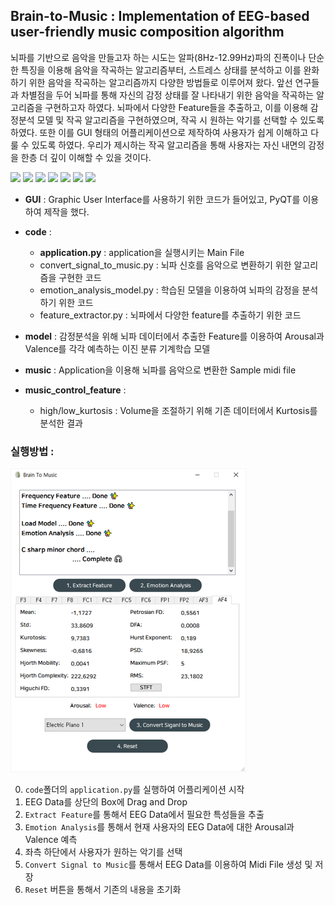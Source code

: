 ## Brain-to-Music : Implementation of EEG-based user-friendly music composition algorithm

뇌파를 기반으로 음악을 만들고자 하는 시도는 알파(8Hz-12.99Hz)파의 진폭이나 단순한 특징을 이용해
음악을 작곡하는 알고리즘부터, 스트레스 상태를 분석하고 이를 완화하기 위한 음악을 작곡하는
알고리즘까지 다양한 방법들로 이루어져 왔다. 앞선 연구들과 차별점을 두어 뇌파를 통해
자신의 감정 상태를 잘 나타내기 위한 음악을 작곡하는 알고리즘을 구현하고자 하였다. 뇌파에서 다양한
Feature들을 추출하고, 이를 이용해 감정분석 모델 및 작곡 알고리즘을 구현하였으며, 작곡 시 원하는
악기를 선택할 수 있도록 하였다. 또한 이를 GUI 형태의 어플리케이션으로 제작하여 사용자가 쉽게
이해하고 다룰 수 있도록 하였다. 우리가 제시하는 작곡 알고리즘을 통해 사용자는 자신 내면의
감정을 한층 더 깊이 이해할 수 있을 것이다. 





<img src="https://img.shields.io/badge/numpy-1.19.5-yellowgreen"/> 
<img src="https://img.shields.io/badge/pandas-1.2.0-yellowgreen"/> 
<img src="https://img.shields.io/badge/scipy-1.5.4-yellowgreen"/> 
<img src="https://img.shields.io/badge/pyeeg-0.0.2-yellowgreen"/> 
<img src="https://img.shields.io/badge/pycaret-2.3.4-red"/> 
<img src="https://img.shields.io/badge/pretty_midi-0.2.9-red"/> 
<img src="https://img.shields.io/badge/pyqt-5.9.2-blue"/>







- **GUI** : Graphic User Interface를 사용하기 위한 코드가 들어있고, PyQT를 이용하여 제작을 했다.
- **code**  :
    - **application.py** : application을 실행시키는 Main File
    - convert_signal_to_music.py : 뇌파 신호를 음악으로 변환하기 위한 알고리즘을 구현한 코드
    - emotion_analysis_model.py : 학습된 모델을 이용하여 뇌파의 감정을 분석하기 위한 코드
    - feature_extractor.py : 뇌파에서 다양한 feature를 추출하기 위한 코드

- **model** : 감정분석을 위해 뇌파 데이터에서 추출한 Feature를 이용하여 Arousal과 Valence를 각각 예측하는 이진 분류 기계학습 모델
- **music** : Application을 이용해 뇌파를 음악으로 변환한 Sample midi file
- **music_control_feature** :
    - high/low_kurtosis : Volume을 조절하기 위해 기존 데이터에서 Kurtosis를 분석한 결과





### 실행방법 : 

![](./GUI/gui.png)


0. `code`폴더의 `application.py`를 실행하여 어플리케이션 시작
1. EEG Data를 상단의 Box에 Drag and Drop 
2. `Extract Feature`를 통해서 EEG Data에서 필요한 특성들을 추출 
3. `Emotion Analysis`를 통해서 현재 사용자의 EEG Data에 대한 Arousal과 Valence 예측
4. 좌측 하단에서 사용자가 원하는 악기를 선택 
5. `Convert Signal to Music`를 통해서 EEG Data를 이용하여 Midi File 생성 및 저장
6. `Reset` 버튼을 통해서 기존의 내용을 초기화 



